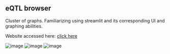 ## eQTL browser
Cluster of graphs. Familiarizing using streamlit and its corresponding UI and graphing abilities.

Website accessed here: [click here](https://graphcluster-kq4mrlgvzh89khrdvg9vbw.streamlit.app/)

![image](https://github.com/user-attachments/assets/198e9c3e-10f9-416c-bb7c-dd614cb451a5)
![image](https://github.com/user-attachments/assets/d7af3456-9268-46fa-92b0-cf0bc1541d7e)
![image](https://github.com/user-attachments/assets/04a6623c-f6a9-42f3-be97-8a8a0eed1271)
